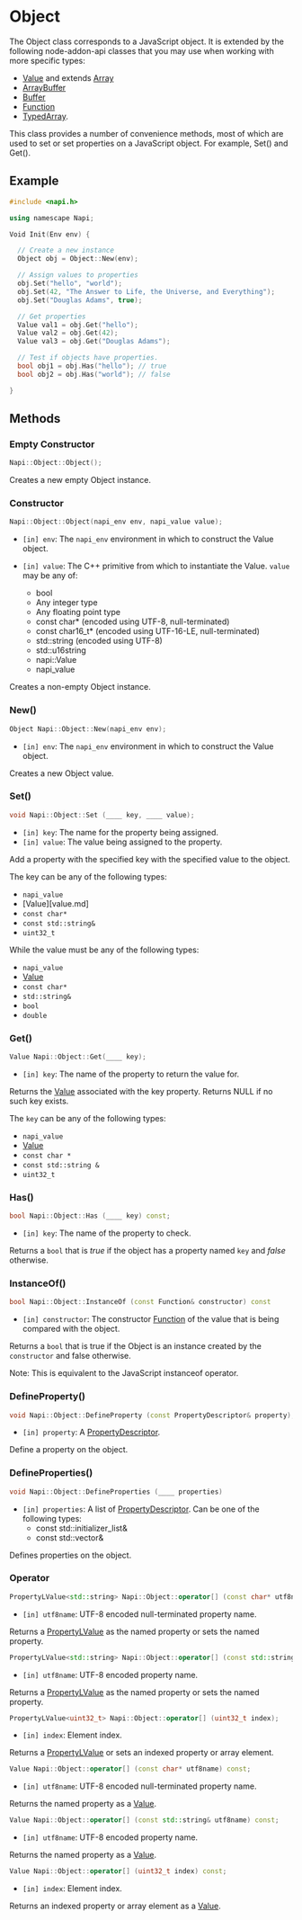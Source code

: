 # Object

The Object class corresponds to a JavaScript object. It is extended by the following node-addon-api classes that you may use when working with more specific types:

- [Value](value.md) and extends [Array](array.md)
- [ArrayBuffer](array_buffer.md)
- [Buffer<T>](buffer.md)
- [Function](function.md)
- [TypedArray](typed_array.md). 

This class provides a number of convenience methods, most of which are used to set or set properties on a JavaScript object. For example, Set() and Get().

## Example
```cpp
#include <napi.h>

using namescape Napi;

Void Init(Env env) {

  // Create a new instance
  Object obj = Object::New(env);

  // Assign values to properties
  obj.Set("hello", "world");
  obj.Set(42, "The Answer to Life, the Universe, and Everything");
  obj.Set("Douglas Adams", true);

  // Get properties
  Value val1 = obj.Get("hello");
  Value val2 = obj.Get(42);
  Value val3 = obj.Get("Douglas Adams");

  // Test if objects have properties.
  bool obj1 = obj.Has("hello"); // true
  bool obj2 = obj.Has("world"); // false

}
```

## Methods

### Empty Constructor 

```cpp
Napi::Object::Object();
```
Creates a new empty Object instance. 

### Constructor

```cpp
Napi::Object::Object(napi_env env, napi_value value);
```
- `[in] env`: The `napi_env` environment in which to construct the Value object.

- `[in] value`: The C++ primitive from which to instantiate the Value. `value` may be any of:
  - bool
  - Any integer type
  - Any floating point type
  - const char* (encoded using UTF-8, null-terminated)
  - const char16_t* (encoded using UTF-16-LE, null-terminated)
  - std::string (encoded using UTF-8)
  - std::u16string
  - napi::Value
  - napi_value

Creates a non-empty Object instance.

### New()

```cpp
Object Napi::Object::New(napi_env env);
```
- `[in] env`: The `napi_env` environment in which to construct the Value object.

Creates a new Object value.

### Set() 

```cpp
void Napi::Object::Set (____ key, ____ value);
```
- `[in] key`: The name for the property being assigned.
- `[in] value`: The value being assigned to the property.

Add a property with the specified key with the specified value to the object.

The key can be any of the following types:
- `napi_value`
- [Value][value.md]
- `const char*`
- `const std::string&`
- `uint32_t`

While the value must be any of the following types:
- `napi_value`
- [Value](value.md)
- `const char*`
- `std::string&`
- `bool`
- `double`

### Get()

```cpp
Value Napi::Object::Get(____ key);
```
- `[in] key`: The name of the property to return the value for.

Returns the [Value](value.md) associated with the key property. Returns NULL if no such key exists.

The `key` can be any of the following types:
- `napi_value`
- [Value](value.md)
- `const char *`
- `const std::string &`
- `uint32_t`

### Has()

```cpp
bool Napi::Object::Has (____ key) const;
```
- `[in] key`: The name of the property to check.

Returns a `bool` that is *true* if the object has a property named `key` and *false* otherwise.

### InstanceOf()

```cpp
bool Napi::Object::InstanceOf (const Function& constructor) const
```
- `[in] constructor`: The constructor [Function](function.md) of the value that is being compared with the object.

Returns a `bool` that is true if the Object is an instance created by the `constructor` and false otherwise.

Note: This is equivalent to the JavaScript instanceof operator.

### DefineProperty()

```cpp
void Napi::Object::DefineProperty (const PropertyDescriptor& property);
```
- `[in] property`: A [PropertyDescriptor](propertydescriptor.md).

Define a property on the object.

### DefineProperties()

```cpp
void Napi::Object::DefineProperties (____ properties)
```
- `[in] properties`: A list of [PropertyDescriptor](propertydescriptor.md). Can be one of the following types:
	- const std::initializer_list<PropertyDescriptor>&
	- const std::vector<PropertyDescriptor>&

Defines properties on the object.

### Operator[]()

```cpp
PropertyLValue<std::string> Napi::Object::operator[] (const char* utf8name);
```
- `[in] utf8name`: UTF-8 encoded null-terminated property name.

Returns a [PropertyLValue](propertylvalue.md) as the named property or sets the named property.

```cpp
PropertyLValue<std::string> Napi::Object::operator[] (const std::string& utf8name);
```
- `[in] utf8name`: UTF-8 encoded property name.

Returns a [PropertyLValue](propertylvalue.md) as the named property or sets the named property.

```cpp
PropertyLValue<uint32_t> Napi::Object::operator[] (uint32_t index);
```
- `[in] index`: Element index.

Returns a [PropertyLValue](propertylvalue.md) or sets an indexed property or array element.

```cpp
Value Napi::Object::operator[] (const char* utf8name) const;
```
- `[in] utf8name`: UTF-8 encoded null-terminated property name.

Returns the named property as a [Value](value.md).

```cpp
Value Napi::Object::operator[] (const std::string& utf8name) const;
```
- `[in] utf8name`: UTF-8 encoded property name.

Returns the named property as a [Value](value.md).

```cpp
Value Napi::Object::operator[] (uint32_t index) const;
```
- `[in] index`: Element index.

Returns an indexed property or array element as a [Value](value.md).
